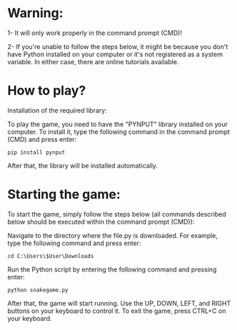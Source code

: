 # Warning: 

1- It will only work properly in the command prompt (CMD)!

2- If you're unable to follow the steps below, it might be because you don't have Python installed on your computer or it's not registered as a system variable. In either case, there are online tutorials available.


# How to play?

Installation of the required library:

To play the game, you need to have the "PYNPUT" library installed on your computer. To install it, type the following command in the command prompt (CMD) and press enter:

	pip install pynput
	
After that, the library will be installed automatically.

# Starting the game:

To start the game, simply follow the steps below (all commands described below should be executed within the command prompt (CMD)):

Navigate to the directory where the file.py is downloaded. For example, type the following command and press enter:

	cd C:\Users\$User\Downloads

Run the Python script by entering the following command and pressing enter:

	python snakegame.py

After that, the game will start running. Use the UP, DOWN, LEFT, and RIGHT buttons on your keyboard to control it. To exit the game, press CTRL+C on your keyboard.
	
